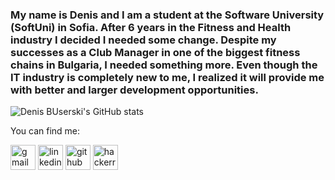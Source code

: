### My name is Denis and I am a student at the Software University (SoftUni) in Sofia. After 6 years in the Fitness and Health industry I decided I needed some change. Despite my successes as a Club Manager in one of the biggest fitness chains in Bulgaria, I needed something more. Even though the IT industry is completely new to me, I realized it will provide me with better and larger development opportunities.

![Denis BUserski's GitHub stats](https://github-readme-stats.vercel.app/api?username=denisbuserski&show_icons=true&theme=github_dark)

<!-- [![Top Langs](https://github-readme-stats.vercel.app/api/top-langs/?username=denisbuserski&layout=compact)](https://github.com/denisbuserski/github-readme-stats) -->

You can find me:

[<img src='https://cdn.jsdelivr.net/npm/simple-icons@3.0.1/icons/gmail.svg' alt='gmail' height='40'>](denis.buserski@gmail.com)  [<img src='https://cdn.jsdelivr.net/npm/simple-icons@3.0.1/icons/linkedin.svg' alt='linkedin' height='40'>](https://www.linkedin.com/in/https://www.linkedin.com/in/denis-buserski/)  [<img src='https://cdn.jsdelivr.net/npm/simple-icons@3.0.1/icons/github.svg' alt='github' height='40'>](https://github.com/https://github.com/DenisBuserski)  [<img src='https://cdn.jsdelivr.net/npm/simple-icons@3.0.1/icons/hackerrank.svg' alt='hackerrank' height='40'>](https://www.hackerrank.com/denis_buserski?hr_r=1)   






 
 

